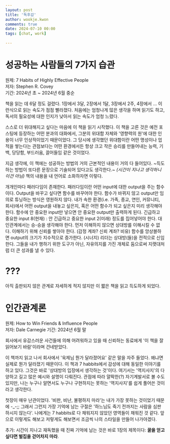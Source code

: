 ```yaml
---  
layout: post  
title: '독후감'  
author: wookje.kwon  
comments: true  
date: 2024-07-10 00:00  
tags: [chat, work]  
  
---  
```


# 성공하는 사람들의 7가지 습관

원제: 7 Habits of Highly Effective People  
저자: Stephen R. Covey  
기간: 2024년 초 ~ 2024년 6월 중순  

책을 읽는 데 6달 정도 걸렸다. 1장에서 3달, 2장에서 1달, 3장에서 2주, 4장에서 ... 이런식으로 읽는 속도가 점점 빨라졌다. 처음에는 엄청나게 많은 생각을 하며 읽기도 하고, 독서의 필요성에 대한 인지가 낮아서 읽는 속도가 엄청 느렸다.  

스스로 더 위대해지고 싶다는 마음에 이 책을 읽기 시작했다. 이 책을 고른 것은 예전 포스팅에 등장하는 어떤 분과의 대화에서, 그분의 위대함 자체와 '영향력의 원'에 대한 인용이 너무 인상적이었기 때문이었다. 그 당시에 생각했던 위대함이란 어떤 명성이나 업적을 쌓는다는 관점보다는 어떤 환경에서든 항상 크고 작은 승리를 만들어내는 능력, 기백, 당당함, 부드러움, 끌어들임 같은 것이었다.  

지금 생각에, 이 책에는 성공하는 방법의 거의 근본적인 내용이 거의 다 들어있다. ~득도하는 방법이 또다른 문장으로 기술되어 있다고도 생각한다.~ *(시간이 지나고 생각하니 이건 아님)* 책의 내용을 내 언어로 소화하자면 이렇다.

개개인마다 패러다임이 존재한다. 패러다임이란 어떤 input에 대한 output을 주는 함수이다. Output을 바꾸고 싶다면 함수를 바꾸어야 한다. 함수가 바뀌지 않고 output만 임의로 튜닝하는 방식은 영원하지 않다. 내가 속한 환경(i.e. 가족, 종교, 연인, 커뮤니티, 회사)에서 어떤 output을 내놓고 싶은지, 혹은 어떤 함수가 되고 싶은지 미리 생각해야 한다. 함수에 안 중요한 input만 넣으면 안 중요한 output만 출력하게 된다. 긴급하고 중요한 input 8(현재) : 안 긴급하고 중요한 input 2(미래) 정도를 집어넣어야 한다. 대인관계에서는 승-승을 생각해야 한다. 먼저 이해하지 않으면 상대방를 이해시킬 수 없다. 이해하기 위해 신뢰를 쌓아야 한다. (감정 계좌? 신뢰 계좌? 비유) 함수를 앙상블하면 output의 크기가 지수적으로 증가한다. (시너지) 리더는 상대방(들)을 전적으로 신임한다. 그들을 내가 행하기 위한 도구가 아닌, 자유의지를 가진 개체로 둠으로써 지랫대처럼 더 큰 성과를 낼 수 있다.

# ???

아직 출판되지 않은 관계로 자세하게 적지 않지만 이 짧은 책을 읽고 득도하게 되었다.  

# 인간관계론

원제: How to Win Friends & Influence People  
저자: Dale Carnegie
기간: 2024년 6월 말  

회사에서 유감스러운 사건들에 의해 어려워하고 있을 때 신뢰하는 동료에게 '이 책을 잘 읽어보기 바람'이라며 건네받았다.  

이 책까지 읽고 나서 회사에서 '욱제님 뭔가 달라졌어요' 같은 말을 자주 들었다. 왜냐면 실제로 뭔가 달라졌기 때문이다. 이 책과 7 habbits에서 감성에 대해 동일한 이야기를 하고 있다. 그것은 바로 '상대방의 입장에서 생각하는 것'이다. 여기서는 '역지사지'의 다양하고 길고 많은 예시와 설명이 다뤄진다. 관점에 따라 얄팍한(?) 자기계발서로 볼 수도 있지만, 나는 누구나 알면서도 누구나 구현하지는 못하는 '역지사지'를 쉽게 풀어쓴 것이라고 생각한다.  

첫장이 매우 난관이었다. '비판, 비난, 불평하지 마라'는 내가 가장 못하는 것이었기 때문에 -_-;; 그래서 그런지 가장 기억에 남는 구절은 '하느님도 죽기 전까지는 사람을 심판하시지 않는다'. 나에게는 7 habbits로 다 채워지지 않았던 영역들이 채워진 것 같다. 앞으로 이렇게도 해보고 저렇게도 해보면서 조금씩 나의 스타일을 만들어 나가야겠다.  

추가: 시간이 지나고 재독했을 때 진짜 기억에 남는 것은 바로 1장의 제목이다: **꿀을 얻고 싶다면 벌집을 걷어차지 마라**.
